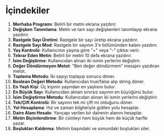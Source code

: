 ﻿
# İçindekiler

1. **Merhaba Programı**: Belirli bir metni ekrana yazdırır.
2. **Değişken Tanımlama**: Metin ve tam sayı değişkenleri tanımlayıp ekrana yazdırır.
3. **Rastgele Sayı Üretimi**: Rastgele bir sayı üretip ekrana yazdırır.
4. **Rastgele Sayı Mod**: Rastgele bir sayının 3'e bölümünden kalanı yazdırır.
5. **Yaş Kontrolü**: Kullanıcının yaşına göre "+" veya "-" çıktısı verir.
6. **Tekrar Eden Metin**: Belirli bir metni 10 defa ekrana yazdırır.
7. **İsim Değiştirme**: Kullanıcıdan alınan iki ismin yerlerini değiştirir.
8. **Değer Döndürmeyen Metot**: "Ben değer döndürmem" mesajını yazdıran metot.
9. **Toplama Metodu**: İki sayıyı toplayıp sonucu döner.
10. **Boolean Değeri Metodu**: Kullanıcıdan true/false alıp string döner.
11. **En Yaşlı Kişi**: Üç kişinin yaşından en yaşlısını bulur.
12. **En Büyük Sayı**: Kullanıcıdan alınan sınırsız sayının en büyüğünü bulur.
13. **İsim Değiştirme Metodu**: Kullanıcıdan alınan iki ismin yerlerini değiştirir.
14. **Tek/Çift Kontrolü**: Bir sayının tek mi çift mi olduğunu döner.
15. **Yol Hesaplama**: Hız ve zaman bilgileriyle gidilen yolu hesaplar.
16. **Daire Alanı Hesabı**: Yarıçapı verilen bir dairenin alanını hesaplar.
17. **Metin Biçimlendirme**: Bir cümleyi hem büyük hem de küçük harfle yazar.
18. **Boşlukları Kaldırma**: Metnin başındaki ve sonundaki boşlukları siler.

